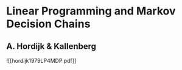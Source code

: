 # Linear Programming and Markov Decision Chains
## A. Hordijk & Kallenberg

![[hordijk1979LP4MDP.pdf]]
